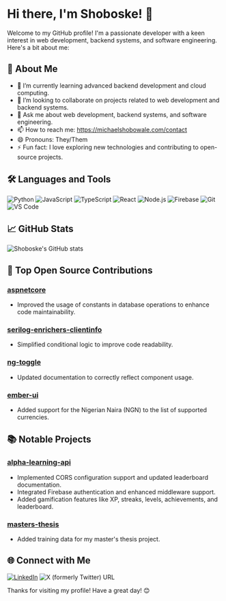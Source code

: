 # Hi there, I'm Shoboske! 👋

Welcome to my GitHub profile! I'm a passionate developer with a keen interest in web development, backend systems, and software engineering. Here's a bit about me:

## 🚀 About Me

- 🌱 I’m currently learning advanced backend development and cloud computing.
- 👯 I’m looking to collaborate on projects related to web development and backend systems.
- 💬 Ask me about web development, backend systems, and software engineering.
- 📫 How to reach me: https://michaelshobowale.com/contact
- 😄 Pronouns: They/Them
- ⚡ Fun fact: I love exploring new technologies and contributing to open-source projects.

## 🛠️ Languages and Tools

![Python](https://img.shields.io/badge/-Python-333333?style=flat&logo=python)
![JavaScript](https://img.shields.io/badge/-JavaScript-333333?style=flat&logo=javascript)
![TypeScript](https://img.shields.io/badge/-TypeScript-333333?style=flat&logo=typescript)
![React](https://img.shields.io/badge/-React-333333?style=flat&logo=react)
![Node.js](https://img.shields.io/badge/-Node.js-333333?style=flat&logo=node.js)
![Firebase](https://img.shields.io/badge/-Firebase-333333?style=flat&logo=firebase)
![Git](https://img.shields.io/badge/-Git-333333?style=flat&logo=git)
![VS Code](https://img.shields.io/badge/-VS%20Code-333333?style=flat&logo=visual-studio-code)

## 📈 GitHub Stats

![Shoboske's GitHub stats](https://github-readme-stats.vercel.app/api?username=shoboske&show_icons=true&theme=radical)

## 🌟 Top Open Source Contributions

### [aspnetcore](https://github.com/dotnet/aspnetcore)
- Improved the usage of constants in database operations to enhance code maintainability.

### [serilog-enrichers-clientinfo](https://github.com/serilog-contrib/serilog-enrichers-clientinfo)
- Simplified conditional logic to improve code readability.

### [ng-toggle](https://github.com/nth-cloud/ng-toggle)
- Updated documentation to correctly reflect component usage.

### [ember-ui](https://github.com/fleetbase/ember-ui)
- Added support for the Nigerian Naira (NGN) to the list of supported currencies.

## 📚 Notable Projects

### [alpha-learning-api](https://github.com/shoboske/alpha-learning-api)
- Implemented CORS configuration support and updated leaderboard documentation.
- Integrated Firebase authentication and enhanced middleware support.
- Added gamification features like XP, streaks, levels, achievements, and leaderboard.

### [masters-thesis](https://github.com/shoboske/masters-thesis)
- Added training data for my master's thesis project.

## 🌐 Connect with Me

[![LinkedIn](https://img.shields.io/badge/-LinkedIn-0077B5?style=flat)](https://www.linkedin.com/in/michael-shobowale)
![X (formerly Twitter) URL](https://img.shields.io/twitter/url?url=https%3A%2F%2Fx.com%2Fshoboske&logo=X)

Thanks for visiting my profile! Have a great day! 😊
